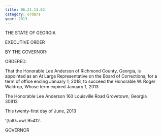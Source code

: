 ```yaml
---
title: 06.21.13.02
category: orders
year: 2013
---
```

 

THE STATE OF GEORGIA

EXECUTIVE ORDER

BY THE GOVERNOR:

ORDERED:

That the Honorable Lee Anderson of Richmond County, Georgia, is
appointed as an At Large Representative on the Board of
Corrections, for a term of office ending January 1, 2018, to succeed
the Honorable W. Roger Waldrop, Whose term expired January 1,
2013.

The Honorable Lee Anderson
160 Louisville Road
Grovetown, Georgia 30813

This twenty-first day of June, 2013

‘(\nI0~ow\ 95412.

GOVERNOR

